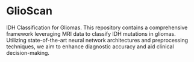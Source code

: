 # GlioScan
IDH Classification for Gliomas. This repository contains a comprehensive framework leveraging MRI data to classify IDH mutations in gliomas. Utilizing state-of-the-art neural network architectures and preprocessing techniques, we aim to enhance diagnostic accuracy and aid clinical decision-making.
